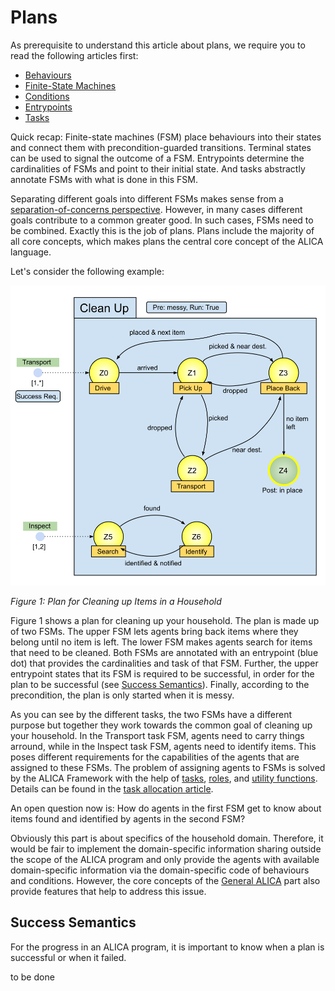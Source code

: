# Plans

As prerequisite to understand this article about plans, we require you to read the following articles first:

* [Behaviours](behaviours.md)
* [Finite-State Machines](finite-state_machines.md)
* [Conditions](conditions.md)
* [Entrypoints](entrypoints.md)
* [Tasks](tasks.md)

Quick recap: Finite-state machines (FSM) place behaviours into their states and connect them with precondition-guarded transitions. Terminal states can be used to signal the outcome of a FSM. Entrypoints determine the cardinalities of FSMs and point to their initial state. And tasks abstractly annotate FSMs with what is done in this FSM.

Separating different goals into different FSMs makes sense from a [separation-of-concerns perspective](https://en.wikipedia.org/wiki/Separation_of_concerns). However, in many cases different goals contribute  to a common greater good. In such cases, FSMs need to be combined. Exactly this is the job of plans. Plans include the majority of all core concepts, which makes plans the central core concept of the ALICA language. 

Let's consider the following example:

![Plan Example: Cleaning Up](../images/clean_up_plan_example.svg)

*Figure 1: Plan for Cleaning up Items in a Household*

Figure 1 shows a plan for cleaning up your household. The plan is made up of two FSMs. The upper FSM lets agents bring back items where they belong until no item is left. The lower FSM makes agents search for items that need to be cleaned. Both FSMs are annotated with an entrypoint (blue dot) that provides the cardinalities and task of that FSM. Further, the upper entrypoint states that its FSM is required to be successful, in order for the plan to be successful (see [Success Semantics](#Success-Semantics)). Finally, according to the precondition, the plan is only started when it is messy.

As you can see by the different tasks, the two FSMs have a different purpose but together they work towards the common goal of cleaning up your household. In the Transport task FSM, agents need to carry things arround, while in the Inspect task FSM, agents need to identify items. This poses different requirements for the capabilities of the agents that are assigned to these FSMs. The problem of assigning agents to FSMs is solved by the ALICA Framework with the help of [tasks](tasks.md), [roles](roles.md), and [utility functions](utility_functions.md). Details can be found in the [task allocation article](task_allocation.md).

An open question now is: How do agents in the first FSM get to know about items found and identified by agents in the second FSM?

Obviously this part is about specifics of the household domain. Therefore, it would be fair to implement the domain-specific information sharing outside the scope of the ALICA program and only provide the agents with available domain-specific information via the domain-specific code of behaviours and conditions. However, the core concepts of the [General ALICA](../README.md#General-ALICA) part also provide features that help to address this issue.

## Success Semantics

For the progress in an ALICA program, it is important to know when a plan is successful or when it failed. 

to be done